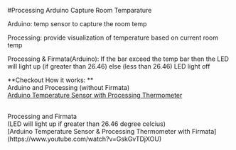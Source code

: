 #Processing Arduino Capture Room Temparature

Arduino: temp sensor to capture the room temp

Processing: provide visualization of temperature based on current room temp

Processing & Firmata(Arduino):
If the bar exceed the temp bar then the LED will light up (if greater than 26.46) else (less than 26.46) LED light off

**Checkout How it works: **
<br>
Arduino and Processing (without Firmata)<br>
[Arduino Temperature Sensor with Processing Thermometer](https://www.youtube.com/watch?v=ix9IU_IzjvI)

<br>
Processing and Firmata<br>
(LED will light up if greater than 26.46 degree celcius)
<br>
[Arduino Temperature Sensor & Processing Thermometer with Firmata](https://www.youtube.com/watch?v=GskGvTDjXOU)

